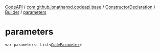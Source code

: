 [CodeAPI](../../../index.md) / [com.github.jonathanxd.codeapi.base](../../index.md) / [ConstructorDeclaration](../index.md) / [Builder](index.md) / [parameters](.)

# parameters

`var parameters: List<`[`CodeParameter`](../../-code-parameter/index.md)`>`